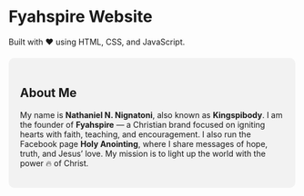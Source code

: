 # Fyahspire Website

Built with ❤️ using HTML, CSS, and JavaScript.
<section class="bio" style="padding: 20px; background-color: #f2f2f2; border-radius: 10px; margin-top: 20px;">
  <h2>About Me</h2>
  <p>My name is <strong>Nathaniel N. Nignatoni</strong>, also known as <strong>Kingspibody</strong>. I am the founder of <strong>Fyahspire</strong> — a Christian brand focused on igniting hearts with faith, teaching, and encouragement. I also run the Facebook page <strong>Holy Anointing</strong>, where I share messages of hope, truth, and Jesus’ love. My mission is to light up the world with the power 🔥 of Christ.</p>
</section>
